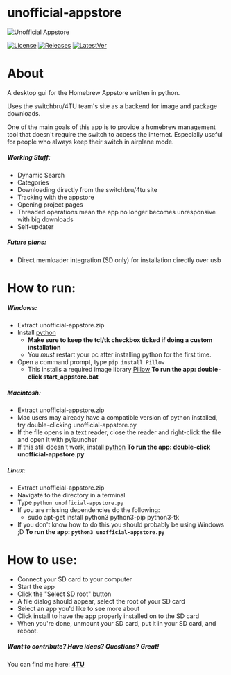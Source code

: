 # unofficial-appstore

![Unofficial Appstore](https://i.imgur.com/QrzIkjk.png)


[![License](https://img.shields.io/badge/License-GPLv3-blue.svg)]() [![Releases](https://img.shields.io/github/downloads/LyfeOnEdge/unofficial-appstore/total.svg)]() [![LatestVer](https://img.shields.io/github/release-pre/LyfeOnEdge/unofficial-appstore.svg)]()

# About
A desktop gui for the Homebrew Appstore written in python.

Uses the switchbru/4TU team's site as a backend for image and package downloads.

One of the main goals of this app is to provide a homebrew management tool that doesn't require the switch to access the internet. Especially useful for people who always keep their switch in airplane mode. 

##### Working Stuff:
 - Dynamic Search
 - Categories
 - Downloading directly from the switchbru/4tu site
 - Tracking with the appstore
 - Opening project pages
 - Threaded operations mean the app no longer becomes unresponsive with big downloads
 - Self-updater

##### Future plans:
 - Direct memloader integration (SD only) for installation directly over usb 

# How to run:
##### Windows:
- Extract unofficial-appstore.zip
- Install [python](https://www.python.org/downloads/release/python-373/)
    - __Make sure to keep the tcl/tk checkbox ticked if doing a custom installation__
    - You *must* restart your pc after installing python for the first time.
- Open a command prompt, type `pip install Pillow`
    - This installs a required image library [Pillow](https://pypi.org/project/Pillow/2.2.1/)
__To run the app: double-click start_appstore.bat__

##### Macintosh:
- Extract unofficial-appstore.zip
- Mac users may already have a compatible version of python installed, try double-clicking unofficial-appstore.py
- If the file opens in a text reader, close the reader and right-click the file and open it with pylauncher
- If this still doesn't work, install [python](https://www.python.org/downloads/release/python-373/)
__To run the app: double-click unofficial-appstore.py__

##### Linux:
- Extract unofficial-appstore.zip
- Navigate to the directory in a terminal
- Type `python unofficial-appstore.py`
- If you are missing dependencies do the following:
    - sudo apt-get install python3 python3-pip python3-tk
- If you don't know how to do this you should probably be using Windows ;D
__To run the app: `python3 unofficial-appstore.py`__

# How to use:
 - Connect your SD card to your computer
 - Start the app
 - Click the "Select SD root" button
 - A file dialog should appear, select the root of your SD card
 - Select an app you'd like to see more about
 - Click install to have the app properly installed on to the SD card
 - When you're done, unmount your SD card, put it in your SD card, and reboot.

##### Want to contribute? Have ideas? Questions? Great!
You can find me here: 
**[4TU](https://discord.gg/5AnDNr)**
